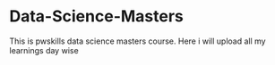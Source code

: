 # Data-Science-Masters
This is pwskills data science masters course. Here i will upload all my learnings day wise
